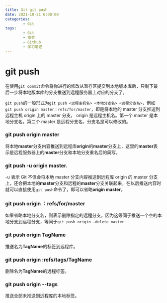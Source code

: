 ```yaml
---
title: Git git push
date: 2021-10-21 6:00:00
categories:
        - Git
tags:
        - Git
        - 命令
        - Github
        - 学习笔记
---
```


# git push

在使用`git commit`命令将你进行的修改从暂存区提交到本地版本库后，只剩下最后一步将本地版本库的分支推送到远程服务器上对应的分支了。

`git push`的一般形式为`git push <远程主机名> <本地分支名> <远程分支名>`，例如`git push origin master：refs/for/master`，即是将本地的 master 分支推送到远程主机 origin 上的 master 分支， origin 是远程主机名。第一个 master 是本地分支名，第二个 master 是远程分支名，分支名是可以修改的。

### git push origin master

将本地**master**分支内容推送到远程库**origin**的**master**分支上，这里的**master**表示是远程服务器上的**master**分支和本地分支重名后的简写。

### git push -u origin master.

-u 表示 Git 不但会将本地 master 分支内容推送到远程库 origin 的 master 分支上，还会把本地的**master**分支和远程的**master**分支关联起来，在以后推送内容时就可以直接使用`git push`命令了，即可以省略**origin master**。

### git push origin ：refs/for/master

如果省略本地分支名，则表示删除指定的远程分支，因为这等同于推送一个空的本地分支到远程分支，等同于`git push origin –delete master`

### git push origin TagName

推送名为**TagName**的标签到远程库。

### git push origin :refs/tags/TagName

删除名为**TagName**的远程标签。

### git push origin --tags

推送全部未推送到远程库的本地标签。
